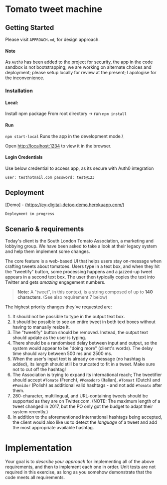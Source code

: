 # Tomato tweet machine
## Getting Started

Please visit `APPROACH.md`, for design approach.
#### Note

As `Auth0` has been added to the project for security, the app in the code sandbox is not bootstrapping; we are working on alternate choices and deployment; please setup locally for review at the present; I apologise for the inconvenience.

### Installation
#### Local:

Install npm package
From root directory -> run `npm install`
#### Run
`npm start-local` Runs the app in the development mode.\

Open [http://localhost:1234](http://localhost:1234) to view it in the browser.

#### Login Credentials

Use below credential to access app, as its secure with Auth0 integration
```
user: testhotmail.com password: test@123
```
## Deployment

[Demo] - (https://ey-digital-detox-demo.herokuapp.com/)

`Deployment in progress`

## Scenario & requirements

Today's client is the South London Tomato Association, a marketing and lobbying group. We have been asked to take a look at their legacy system and help them implement some changes.

The core feature is a web-based UI that helps users stay on-message when crafting tweets about tomatoes. Users type in a text box, and when they hit the "tweetify" button, some processing happens and a jazzed-up tweet appears in a second text box. The user then typically copies the text into Twitter and gets _amazing_ engagement numbers.

> **Note:** A "tweet", in this context, is a string composed of up to **140 characters**. (See also requirement 7 below)

The highest priority changes they've requested are:

1. It should not be possible to type in the output text box.
2. It should be possible to see an entire tweet in both text boxes without having to manually resize it.
3. The "tweetify" button should be removed. Instead, the output text should update as the user is typing.
4. There should be a randomised delay between input and output, so the system would appear to be "doing more" (client's words). The delay time should vary between 500 ms and 2500 ms.
5. When the user's input text is already on-message (no hashtag is added), its length should still be truncated to fit in a tweet. Make sure not to cut off the hashtag!
6. The Association is trying to expand its international reach; The tweetifier should accept `#Tomate` (French), `#Pomodoro` (Italian), `#Tomaat` (Dutch) and `#Pomidor` (Polish) as additional valid hashtags - and not add `#Tomato` after them.
7. 280-character, multilingual, and URL-containing tweets should be supported as they are on Twitter.com. (NOTE: The maximum length of a tweet changed in 2017, but the PO only got the budget to adapt their system recently.)
8. In addition to the aforementioned international hashtags being accepted, the client would also like us to detect the _language_ of a tweet and add the most appropriate available hashtag.

# Implementation

Your goal is to _describe your approach_ for implementing all of the above requirements, and then to implement each one in order. Unit tests are not required in this exercise, as long as you somehow demonstrate that the code meets all requirements.
